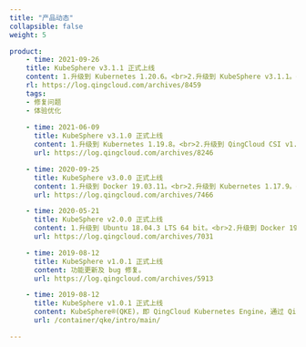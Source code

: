 ```yaml
---
title: "产品动态"
collapsible: false
weight: 5

product:
    - time: 2021-09-26
    title: KubeSphere v3.1.1 正式上线
    content: 1.升级到 Kubernetes 1.20.6。<br>2.升级到 KubeSphere v3.1.1。<br>3.新增了一些集群创建前的检查项，优化了一些创建问题，提升了集群创建成功率。<br>4.取消了对云平台中已下架类型的云硬盘挂载支持。<br>5.集群默认优先挂载容量型云硬盘（vos），提升了集群存储能力。<br>6.修复了一些bug，提升了集群稳定性。
    rl: https://log.qingcloud.com/archives/8459
    tags:
    - 修复问题
    - 体验优化
         
    - time: 2021-06-09
      title: KubeSphere v3.1.0 正式上线
      content: 1.升级到 Kubernetes 1.19.8。<br>2.升级到 QingCloud CSI v1.2.1。<br>3.升级到 Docker 20.10.6。 <br>4.升级到 containerd 1.4.6。<br>5.内置 KubeSphere v3.1.0。<br>6.新增支持创建集群时选择 hostnic 网络插件。<br>7.新增支持 Kubernetes 审计规则，审计 webhook 的配置。
      url: https://log.qingcloud.com/archives/8246

    - time: 2020-09-25
      title: KubeSphere v3.0.0 正式上线
      content: 1.升级到 Docker 19.03.11。<br>2.升级到 Kubernetes 1.17.9。<br>3.升级到 QingCloud CSI v1.2.0。<br>4.升级到 Helm 3.2.1。<br>5.内置 KubeSphere v3.0.0。<br>6.新增支持自定义 K8s 组件参数；<br>7.增强安全性，客户端节点默认使用集群 ID 作为初始密码并支持绑定 SSH 密钥。
      url: https://log.qingcloud.com/archives/7466

    - time: 2020-05-21
      title: KubeSphere v2.0.0 正式上线
      content: 1.升级到 Ubuntu 18.04.3 LTS 64 bit。<br>2.升级到 Docker 19.03.4。<br>3.升级到 Kubernetes 1.16.7。<br>4.升级到 QingCloud CSI v1.1.1。<br>5.升级到 QingCloud Cloud Controller Manager v1.4.4。<br>6.升级到 Helm 2.14.3。<br>7.新增支持 GPU 节点。<br>8.同时支持多种类型的工作节点，节点 CPU Model 可配置。<br>9.内置 KubeSphere v2.1.1。<br>10.图形化选配 KubeSphere 功能组件。
      url: https://log.qingcloud.com/archives/7031

    - time: 2019-08-12
      title: KubeSphere v1.0.1 正式上线
      content: 功能更新及 bug 修复。
      url: https://log.qingcloud.com/archives/5913

    - time: 2019-08-12
      title: KubeSphere v1.0.1 正式上线
      content: KubeSphere®️(QKE)，即 QingCloud Kubernetes Engine，通过 QingCloud AppCenter 将KubeSphere®️ 诸多容器管理功能一键交付给终端用户，如多租户管理、DevOps、微服务治理、多租户日志检索、Kubernetes 监控中心等，同时省去了用户构建 Kuberentes 集群以及安装 KubeSphere 的过程，极大降低了运维成本并将容器上层业务功能快速带进客户真实业务场景。
      url: /container/qke/intro/main/

---
```


